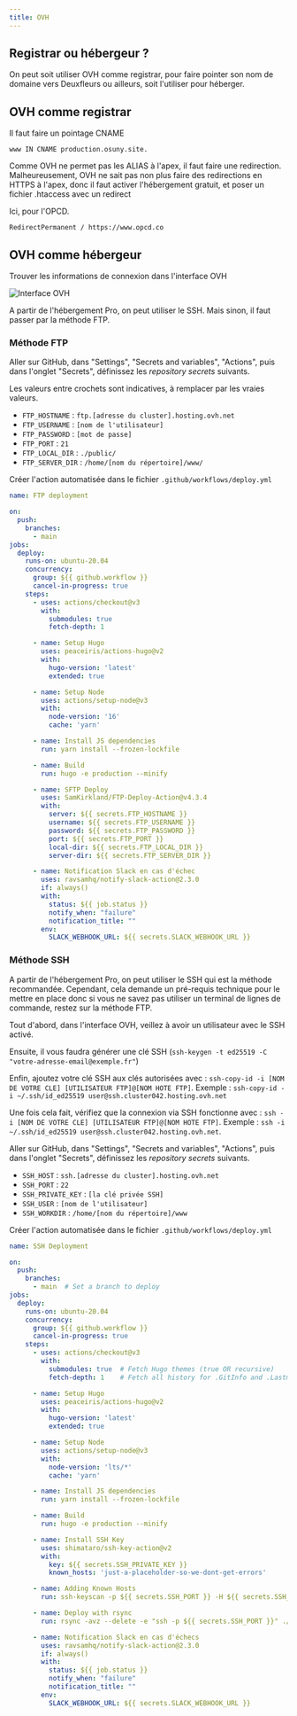 ```yaml
---
title: OVH
---
```



## Registrar ou hébergeur ?

On peut soit utiliser OVH comme registrar, pour faire pointer son nom de domaine vers Deuxfleurs ou ailleurs, soit l'utiliser pour héberger.

## OVH comme registrar

Il faut faire un pointage CNAME 

```DNS
www IN CNAME production.osuny.site.
```

Comme OVH ne permet pas les ALIAS à l'apex, il faut faire une redirection. Malheureusement, OVH ne sait pas non plus faire des redirections en HTTPS à l'apex, donc il faut activer l'hébergement gratuit, et poser un fichier .htaccess avec un redirect

Ici, pour l'OPCD.

```htaccess
RedirectPermanent / https://www.opcd.co
```


## OVH comme hébergeur 

Trouver les informations de connexion dans l'interface OVH

![Interface OVH](/images/ovh.png)

A partir de l'hébergement Pro, on peut utiliser le SSH. Mais sinon, il faut passer par la méthode FTP.

### Méthode FTP

Aller sur GitHub, dans "Settings", "Secrets and variables", "Actions", puis dans l'onglet "Secrets", définissez les *repository secrets* suivants.

Les valeurs entre crochets sont indicatives, à remplacer par les vraies valeurs.

- `FTP_HOSTNAME` : `ftp.[adresse du cluster].hosting.ovh.net`
- `FTP_USERNAME` : `[nom de l'utilisateur]`
- `FTP_PASSWORD` : `[mot de passe]`
- `FTP_PORT` : `21`
- `FTP_LOCAL_DIR` : `./public/`
- `FTP_SERVER_DIR` : `/home/[nom du répertoire]/www/`

Créer l'action automatisée dans le fichier `.github/workflows/deploy.yml`

```yaml
name: FTP deployment

on:
  push:
    branches:
      - main
jobs:
  deploy:
    runs-on: ubuntu-20.04
    concurrency:
      group: ${{ github.workflow }}
      cancel-in-progress: true
    steps:
      - uses: actions/checkout@v3
        with:
          submodules: true
          fetch-depth: 1

      - name: Setup Hugo
        uses: peaceiris/actions-hugo@v2
        with:
          hugo-version: 'latest'
          extended: true

      - name: Setup Node
        uses: actions/setup-node@v3
        with:
          node-version: '16'
          cache: 'yarn'

      - name: Install JS dependencies
        run: yarn install --frozen-lockfile

      - name: Build
        run: hugo -e production --minify

      - name: SFTP Deploy
        uses: SamKirkland/FTP-Deploy-Action@v4.3.4
        with:
          server: ${{ secrets.FTP_HOSTNAME }}
          username: ${{ secrets.FTP_USERNAME }}
          password: ${{ secrets.FTP_PASSWORD }}
          port: ${{ secrets.FTP_PORT }}
          local-dir: ${{ secrets.FTP_LOCAL_DIR }}
          server-dir: ${{ secrets.FTP_SERVER_DIR }}

      - name: Notification Slack en cas d'échec
        uses: ravsamhq/notify-slack-action@2.3.0
        if: always()
        with:
          status: ${{ job.status }}
          notify_when: "failure"
          notification_title: ""
        env:
          SLACK_WEBHOOK_URL: ${{ secrets.SLACK_WEBHOOK_URL }}
```

### Méthode SSH

A partir de l'hébergement Pro, on peut utiliser le SSH qui est la méthode recommandée. Cependant, cela demande un pré-requis technique pour le mettre en place donc si vous ne savez pas utiliser un terminal de lignes de commande, restez sur la méthode FTP.

Tout d'abord, dans l'interface OVH, veillez à avoir un utilisateur avec le SSH activé.

Ensuite, il vous faudra générer une clé SSH (`ssh-keygen -t ed25519 -C "votre-adresse-email@exemple.fr"`)

Enfin, ajoutez votre clé SSH aux clés autorisées avec : `ssh-copy-id -i [NOM DE VOTRE CLE] [UTILISATEUR FTP]@[NOM HOTE FTP]`. Exemple : `ssh-copy-id -i ~/.ssh/id_ed25519 user@ssh.cluster042.hosting.ovh.net`

Une fois cela fait, vérifiez que la connexion via SSH fonctionne avec : `ssh -i [NOM DE VOTRE CLE] [UTILISATEUR FTP]@[NOM HOTE FTP]`. Exemple : `ssh -i ~/.ssh/id_ed25519 user@ssh.cluster042.hosting.ovh.net`.

Aller sur GitHub, dans "Settings", "Secrets and variables", "Actions", puis dans l'onglet "Secrets", définissez les *repository secrets* suivants.
- `SSH_HOST` : `ssh.[adresse du cluster].hosting.ovh.net`
- `SSH_PORT` : `22`
- `SSH_PRIVATE_KEY` : `[la clé privée SSH]`
- `SSH_USER` : `[nom de l'utilisateur]`
- `SSH_WORKDIR` : `/home/[nom du répertoire]/www`

Créer l'action automatisée dans le fichier `.github/workflows/deploy.yml`

```yaml
name: SSH Deployment

on:
  push:
    branches:
      - main  # Set a branch to deploy
jobs:
  deploy:
    runs-on: ubuntu-20.04
    concurrency:
      group: ${{ github.workflow }}
      cancel-in-progress: true
    steps:
      - uses: actions/checkout@v3
        with:
          submodules: true  # Fetch Hugo themes (true OR recursive)
          fetch-depth: 1    # Fetch all history for .GitInfo and .Lastmod

      - name: Setup Hugo
        uses: peaceiris/actions-hugo@v2
        with:
          hugo-version: 'latest'
          extended: true

      - name: Setup Node
        uses: actions/setup-node@v3
        with:
          node-version: 'lts/*'
          cache: 'yarn'

      - name: Install JS dependencies
        run: yarn install --frozen-lockfile

      - name: Build
        run: hugo -e production --minify

      - name: Install SSH Key
        uses: shimataro/ssh-key-action@v2
        with:
          key: ${{ secrets.SSH_PRIVATE_KEY }}
          known_hosts: 'just-a-placeholder-so-we-dont-get-errors'

      - name: Adding Known Hosts
        run: ssh-keyscan -p ${{ secrets.SSH_PORT }} -H ${{ secrets.SSH_HOST }} >> ~/.ssh/known_hosts

      - name: Deploy with rsync
        run: rsync -avz --delete -e "ssh -p ${{ secrets.SSH_PORT }}" ./public/ ${{ secrets.SSH_USER }}@${{ secrets.SSH_HOST }}:${{ secrets.SSH_WORKDIR }}/

      - name: Notification Slack en cas d'échecs
        uses: ravsamhq/notify-slack-action@2.3.0
        if: always()
        with:
          status: ${{ job.status }}
          notify_when: "failure"
          notification_title: ""
        env:
          SLACK_WEBHOOK_URL: ${{ secrets.SLACK_WEBHOOK_URL }}
```
